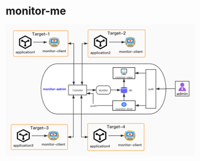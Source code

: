 # monitor-me
![Image text](https://github.com/miaozongpei/monitor-me/blob/master/doc/img/monitor.jpg)
